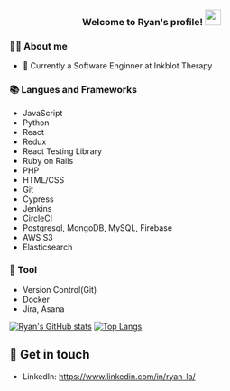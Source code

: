 <h3 align="center">
  Welcome to Ryan's profile!
  <img src="https://media.giphy.com/media/hvRJCLFzcasrR4ia7z/giphy.gif" width="28">
</h3>

### 👨‍💻 About me
- 🔭 Currently a Software Enginner at Inkblot Therapy

### 📚 Langues and Frameworks
- JavaScript
- Python
- React
- Redux
- React Testing Library
- Ruby on Rails
- PHP
- HTML/CSS
- Git
- Cypress
- Jenkins
- CircleCI
- Postgresql, MongoDB, MySQL, Firebase
- AWS S3
- Elasticsearch

### 🔧 Tool
- Version Control(Git)
- Docker
- Jira, Asana
  
[![Ryan's GitHub stats](https://github-readme-stats.vercel.app/api?username=ryanwla&count_private=true&show_icons=true&hide=stars,issues,contribs)](https://github.com/ryanwla/github-readme-stats)
[![Top Langs](https://github-readme-stats.vercel.app/api/top-langs/?username=anuraghazra&layout=compact)](https://github.com/ryanwla/github-readme-stats)

## 🔗 Get in touch
- LinkedIn: https://www.linkedin.com/in/ryan-la/
